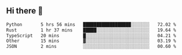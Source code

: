 ## Hi there 👋

<!--
**whirlun/whirlun** is a ✨ _special_ ✨ repository because its `README.md` (this file) appears on your GitHub profile.

Here are some ideas to get you started:

- 🔭 I’m currently working on ...
- 🌱 I’m currently learning ...
- 👯 I’m looking to collaborate on ...
- 🤔 I’m looking for help with ...
- 💬 Ask me about ...
- 📫 How to reach me: ...
- 😄 Pronouns: ...
- ⚡ Fun fact: ...
-->
<!--START_SECTION:waka-->

```txt
Python       5 hrs 56 mins   ██████████████████░░░░░░░   72.02 %
Rust         1 hr 37 mins    █████░░░░░░░░░░░░░░░░░░░░   19.64 %
TypeScript   20 mins         █░░░░░░░░░░░░░░░░░░░░░░░░   04.21 %
Other        15 mins         ▓░░░░░░░░░░░░░░░░░░░░░░░░   03.19 %
JSON         2 mins          ░░░░░░░░░░░░░░░░░░░░░░░░░   00.60 %
```

<!--END_SECTION:waka-->

